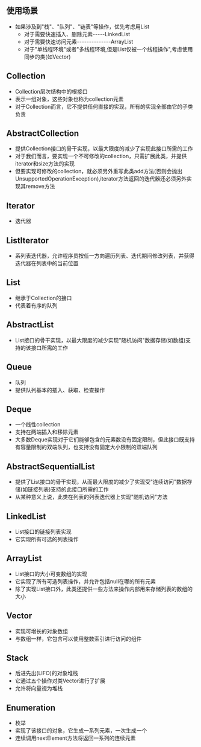 ## 使用场景

- 如果涉及到"栈"、"队列"、"链表"等操作，优先考虑用List
  - 对于需要快速插入、删除元素-----LinkedList
  - 对于需要快速访问元素--------------ArrayList
  - 对于"单线程环境"或者"多线程环境,但是List仅被一个线程操作",考虑使用同步的类(如Vector)

## Collection

- Collection层次结构中的根接口
- 表示一组对象，这些对象也称为collection元素
- 对于Collection而言，它不提供任何直接的实现，所有的实现全部由它的子类负责

## AbstractCollection

- 提供Collection接口的骨干实现，以最大限度的减少了实现此接口所需的工作
- 对于我们而言，要实现一个不可修改的collection，只需扩展此类，并提供iterator和size方法的实现
- 但要实现可修改的collection，就必须另外重写此类add方法(否则会抛出UnsupportedOperationException),iterator方法返回的迭代器还必须另外实现其remove方法

## Iterator

- 迭代器

## ListIterator

- 系列表迭代器，允许程序员按任一方向遍历列表、迭代期间修改列表，并获得迭代器在列表中的当前位置

## List

- 继承于Collection的接口
- 代表着有序的队列

## AbstractList

- List接口的骨干实现，以最大限度的减少实现"随机访问"数据存储(如数组)支持的该接口所需的工作

## Queue

- 队列
- 提供队列基本的插入、获取、检查操作

## Deque

- 一个线性collection
- 支持在两端插入和移除元素
- 大多数Deque实现对于它们能够包含的元素数没有固定限制，但此接口既支持有容量限制的双端队列，也支持没有固定大小限制的双端队列

## AbstractSequentialList

- 提供了List接口的骨干实现，从而最大限度的减少了实现受"连续访问"数据存储(如链接列表)支持的此接口所需的工作
- 从某种意义上说，此类在列表的列表迭代器上实现"随机访问"方法

## LinkedList

- List接口的链接列表实现
- 它实现所有可选的列表操作

## ArrayList

- List接口的大小可变数组的实现
- 它实现了所有可选列表操作，并允许包括null在哪的所有元素
- 除了实现List接口外，此类还提供一些方法来操作内部用来存储列表的数组的大小

## Vector

- 实现可增长的对象数组
- 与数组一样，它包含可以使用整数索引进行访问的组件

## Stack

- 后进先出(LIFO)的对象堆栈
- 它通过五个操作对类Vector进行了扩展
- 允许将向量视为堆栈

## Enumeration

- 枚举
- 实现了该接口的对象，它生成一系列元素，一次生成一个
- 连续调用nextElement方法将返回一系列的连续元素